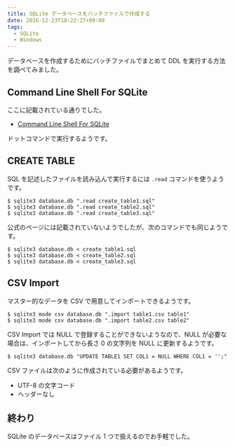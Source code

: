 ```yaml
---
title: SQLite データベースをバッチファイルで作成する
date: 2016-12-23T18:22:27+09:00
tags:
  - SQLite
  - Windows
---
```


データベースを作成するためにバッチファイルでまとめて DDL を実行する方法を調べてみました。

<!--more-->

## Command Line Shell For SQLite

ここに記載されている通りでした。

* [Command Line Shell For SQLite](https://www.sqlite.org/cli.html)

ドットコマンドで実行するようです。

## CREATE TABLE

SQL を記述したファイルを読み込んで実行するには `.read` コマンドを使うようです。

```
$ sqlite3 database.db ".read create_table1.sql"
$ sqlite3 database.db ".read create_table2.sql"
$ sqlite3 database.db ".read create_table3.sql"
```

公式のページには記載されていないようでしたが、次のコマンドでも同じようです。

```
$ sqlite3 database.db < create_table1.sql
$ sqlite3 database.db < create_table2.sql
$ sqlite3 database.db < create_table3.sql
```

## CSV Import

マスター的なデータを CSV で用意してインポートできるようです。

```
$ sqlite3 mode csv database.db ".import table1.csv table1"
$ sqlite3 mode csv database.db ".import table2.csv table2"
```

CSV Import では NULL で登録することができないようなので、NULL が必要な場合は、インポートしてから長さ 0 の文字列を NULL に更新するようです。

```
$ sqlite3 database.db "UPDATE TABLE1 SET COL1 = NULL WHERE COL1 = '';"
```

CSV ファイルは次のように作成されている必要があるようです。

* UTF-8 の文字コード
* ヘッダーなし

## 終わり

SQLite のデータベースはファイル 1 つで扱えるのでお手軽でした。

